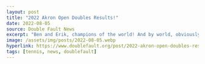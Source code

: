 ```yaml
---
layout: post
title: "2022 Akron Open Doubles Results!"
date: 2022-08-05
source: Double Fault News
excerpt: "Ben and Erik, champions of the world! And by world, obviously we mean AKRON!"
image: /assets/img/posts/2022-08-05.webp
hyperlink: https://www.doublefault.org/post/2022-akron-open-doubles-results
tags: [tennis, news, doublefault]
---
```

